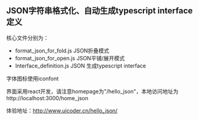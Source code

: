 ## JSON字符串格式化、自动生成typescript interface定义



核心文件分别为：

- format_json_for_fold.js 	JSON折叠模式
- format_json_for_open.js   JSON平铺/展开模式
- Interface_definition.js       JSON 生成typescript interface



字体图标使用iconfont



界面采用react开发，请注意homepage为"/hello_json"，本地访问地址为http://localhost:3000/home_json



体验地址：http://www.uicoder.cn/hello_json/

